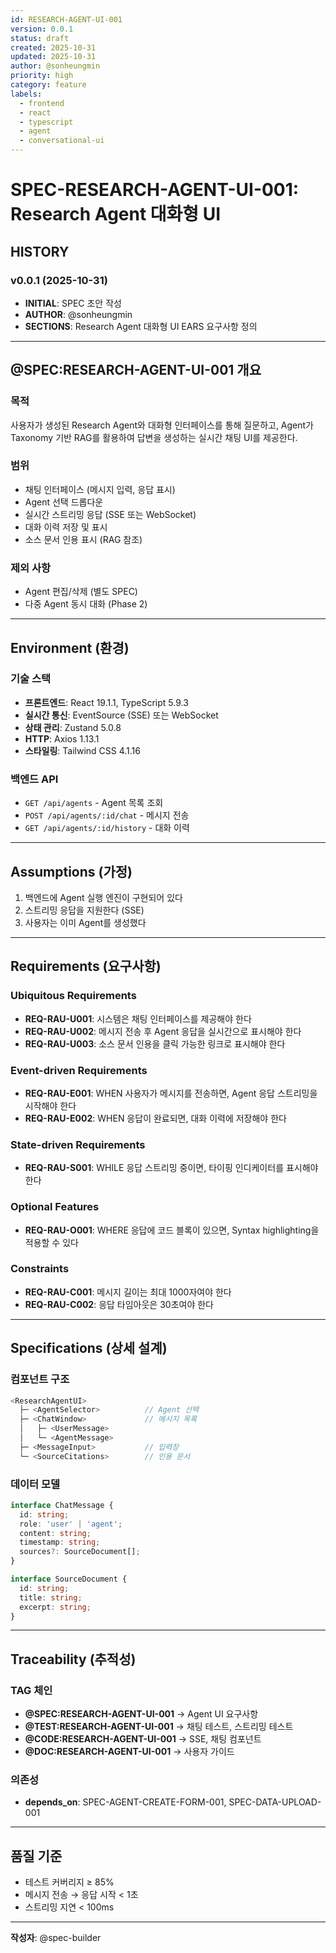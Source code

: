 ```yaml
---
id: RESEARCH-AGENT-UI-001
version: 0.0.1
status: draft
created: 2025-10-31
updated: 2025-10-31
author: @sonheungmin
priority: high
category: feature
labels:
  - frontend
  - react
  - typescript
  - agent
  - conversational-ui
---
```


# SPEC-RESEARCH-AGENT-UI-001: Research Agent 대화형 UI

## HISTORY

### v0.0.1 (2025-10-31)
- **INITIAL**: SPEC 초안 작성
- **AUTHOR**: @sonheungmin
- **SECTIONS**: Research Agent 대화형 UI EARS 요구사항 정의

---

## @SPEC:RESEARCH-AGENT-UI-001 개요

### 목적
사용자가 생성된 Research Agent와 대화형 인터페이스를 통해 질문하고, Agent가 Taxonomy 기반 RAG를 활용하여 답변을 생성하는 실시간 채팅 UI를 제공한다.

### 범위
- 채팅 인터페이스 (메시지 입력, 응답 표시)
- Agent 선택 드롭다운
- 실시간 스트리밍 응답 (SSE 또는 WebSocket)
- 대화 이력 저장 및 표시
- 소스 문서 인용 표시 (RAG 참조)

### 제외 사항
- Agent 편집/삭제 (별도 SPEC)
- 다중 Agent 동시 대화 (Phase 2)

---

## Environment (환경)

### 기술 스택
- **프론트엔드**: React 19.1.1, TypeScript 5.9.3
- **실시간 통신**: EventSource (SSE) 또는 WebSocket
- **상태 관리**: Zustand 5.0.8
- **HTTP**: Axios 1.13.1
- **스타일링**: Tailwind CSS 4.1.16

### 백엔드 API
- `GET /api/agents` - Agent 목록 조회
- `POST /api/agents/:id/chat` - 메시지 전송
- `GET /api/agents/:id/history` - 대화 이력

---

## Assumptions (가정)

1. 백엔드에 Agent 실행 엔진이 구현되어 있다
2. 스트리밍 응답을 지원한다 (SSE)
3. 사용자는 이미 Agent를 생성했다

---

## Requirements (요구사항)

### Ubiquitous Requirements
- **REQ-RAU-U001**: 시스템은 채팅 인터페이스를 제공해야 한다
- **REQ-RAU-U002**: 메시지 전송 후 Agent 응답을 실시간으로 표시해야 한다
- **REQ-RAU-U003**: 소스 문서 인용을 클릭 가능한 링크로 표시해야 한다

### Event-driven Requirements
- **REQ-RAU-E001**: WHEN 사용자가 메시지를 전송하면, Agent 응답 스트리밍을 시작해야 한다
- **REQ-RAU-E002**: WHEN 응답이 완료되면, 대화 이력에 저장해야 한다

### State-driven Requirements
- **REQ-RAU-S001**: WHILE 응답 스트리밍 중이면, 타이핑 인디케이터를 표시해야 한다

### Optional Features
- **REQ-RAU-O001**: WHERE 응답에 코드 블록이 있으면, Syntax highlighting을 적용할 수 있다

### Constraints
- **REQ-RAU-C001**: 메시지 길이는 최대 1000자여야 한다
- **REQ-RAU-C002**: 응답 타임아웃은 30초여야 한다

---

## Specifications (상세 설계)

### 컴포넌트 구조
```typescript
<ResearchAgentUI>
  ├─ <AgentSelector>          // Agent 선택
  ├─ <ChatWindow>             // 메시지 목록
  │   ├─ <UserMessage>
  │   └─ <AgentMessage>
  ├─ <MessageInput>           // 입력창
  └─ <SourceCitations>        // 인용 문서
```

### 데이터 모델
```typescript
interface ChatMessage {
  id: string;
  role: 'user' | 'agent';
  content: string;
  timestamp: string;
  sources?: SourceDocument[];
}

interface SourceDocument {
  id: string;
  title: string;
  excerpt: string;
}
```

---

## Traceability (추적성)

### TAG 체인
- **@SPEC:RESEARCH-AGENT-UI-001** → Agent UI 요구사항
- **@TEST:RESEARCH-AGENT-UI-001** → 채팅 테스트, 스트리밍 테스트
- **@CODE:RESEARCH-AGENT-UI-001** → SSE, 채팅 컴포넌트
- **@DOC:RESEARCH-AGENT-UI-001** → 사용자 가이드

### 의존성
- **depends_on**: SPEC-AGENT-CREATE-FORM-001, SPEC-DATA-UPLOAD-001

---

## 품질 기준
- 테스트 커버리지 ≥ 85%
- 메시지 전송 → 응답 시작 < 1초
- 스트리밍 지연 < 100ms

---

**작성자**: @spec-builder
